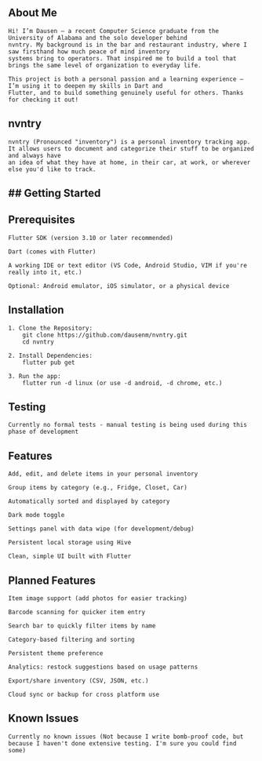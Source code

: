 ## About Me
    Hi! I’m Dausen — a recent Computer Science graduate from the University of Alabama and the solo developer behind
    nvntry. My background is in the bar and restaurant industry, where I saw firsthand how much peace of mind inventory
    systems bring to operators. That inspired me to build a tool that brings the same level of organization to everyday life.

    This project is both a personal passion and a learning experience — I’m using it to deepen my skills in Dart and 
    Flutter, and to build something genuinely useful for others. Thanks for checking it out!

## nvntry

    nvntry (Pronounced "inventory") is a personal inventory tracking app. It allows users to document and categorize their stuff to be organized and always have
    an idea of what they have at home, in their car, at work, or wherever else you'd like to track.

## ## Getting Started

## Prerequisites

    Flutter SDK (version 3.10 or later recommended)

    Dart (comes with Flutter)

    A working IDE or text editor (VS Code, Android Studio, VIM if you're really into it, etc.)

    Optional: Android emulator, iOS simulator, or a physical device

## Installation
    1. Clone the Repository:
        git clone https://github.com/dausenm/nvntry.git
        cd nvntry

    2. Install Dependencies:
        flutter pub get

    3. Run the app:
        flutter run -d linux (or use -d android, -d chrome, etc.)

## Testing
    Currently no formal tests - manual testing is being used during this phase of development

## Features
    Add, edit, and delete items in your personal inventory

    Group items by category (e.g., Fridge, Closet, Car)

    Automatically sorted and displayed by category

    Dark mode toggle

    Settings panel with data wipe (for development/debug)

    Persistent local storage using Hive

    Clean, simple UI built with Flutter

## Planned Features
    Item image support (add photos for easier tracking)

    Barcode scanning for quicker item entry

    Search bar to quickly filter items by name

    Category-based filtering and sorting

    Persistent theme preference

    Analytics: restock suggestions based on usage patterns

    Export/share inventory (CSV, JSON, etc.)

    Cloud sync or backup for cross platform use

## Known Issues
    Currently no known issues (Not because I write bomb-proof code, but because I haven't done extensive testing. I'm sure you could find some)
